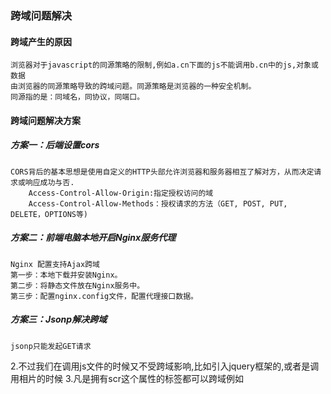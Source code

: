 ### 跨域问题解决

#### 跨域产生的原因
    浏览器对于javascript的同源策略的限制,例如a.cn下面的js不能调用b.cn中的js,对象或数据
    由浏览器的同源策略导致的跨域问题。同源策略是浏览器的一种安全机制。
    同源指的是：同域名，同协议，同端口。
#### 跨域问题解决方案

##### 方案一：后端设置cors
    CORS背后的基本思想是使用自定义的HTTP头部允许浏览器和服务器相互了解对方，从而决定请求或响应成功与否.
        Access-Control-Allow-Origin:指定授权访问的域
        Access-Control-Allow-Methods：授权请求的方法（GET, POST, PUT, DELETE，OPTIONS等)
##### 方案二：前端电脑本地开启Nginx服务代理
    Nginx 配置支持Ajax跨域
    第一步：本地下载并安装Nginx。
    第二步：将静态文件放在Nginx服务中。
    第三步：配置nginx.config文件，配置代理接口数据。
##### 方案三：Jsonp解决跨域
    jsonp只能发起GET请求
  2.不过我们在调用js文件的时候又不受跨域影响,比如引入jquery框架的,或者是调用相片的时候
  3.凡是拥有scr这个属性的标签都可以跨域例如<script><img><iframe>

 请求的过程：
 第一步：客户端在向服务端请求数据的时候，发送给服务端一个callBackName
 第二步：服务端返回一个有callBack包裹的JSON格式的数据。
 第三步：在客户端响应结束之后，执行返回的这个callBack返回，以参数的形式获取返回的JSON数据
  服务端返回数据时会将这个callback参数(message)作为函数名来包裹住JSON数据，这样客户端就可以随意定制自己的函数来自动处理返回数据了


